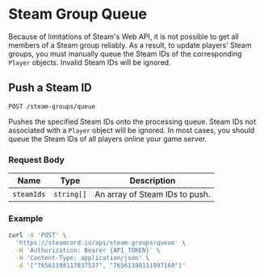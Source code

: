 # Steam Group Queue

Because of limitations of Steam's Web API, it is not possible to get all members of a Steam group
reliably. As a result, to update players' Steam groups, you must manually queue the Steam IDs of
the corresponding `Player` objects. Invalid Steam IDs will be ignored.

## Push a Steam ID

`POST /steam-groups/queue`

Pushes the specified Steam IDs onto the processing queue. Steam IDs not associated with a `Player`
object will be ignored. In most cases, you should queue the Steam IDs of all players online your
game server.

### Request Body

| Name            | Type       | Description                    |
| --------------- | ---------- | ------------------------------ |
| `steamIds`      | `string[]` | An array of Steam IDs to push. |

### Example
```bash
curl -X 'POST' \
  'https://steamcord.io/api/steam-groups/queue' \
  -H 'Authorization: Bearer {API_TOKEN}' \
  -H 'Content-Type: application/json' \
  -d '["76561198117837537", "76561198111997160"]'
```
